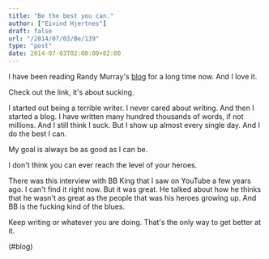 ```yaml
---
title: "Be the best you can."
author: ["Eivind Hjertnes"]
draft: false
url: "/2014/07/03/Be/139"
type: "post"
date: 2014-07-03T02:00:00+02:00
---
```


I have been reading Randy Murray's
[blog](http://whowritesforyou.com/2014/07/03/you-suck-at-writing-and-thats-ok/?utm%5Fsource=rss&utm%5Fmedium=rss&utm%5Fcampaign=you-suck-at-writing-and-thats-ok)
for a long time now. And I love it.

Check out the link, it's about sucking.

I started out being a terrible writer. I never cared about writing. And
then I started a blog. I have written many hundred thousands of words,
if not millions. And I still think I suck. But I show up almost every
single day. And I do the best I can.

My goal is always be as good as I can be.

I don't think you can ever reach the level of your heroes.

There was this interview with BB King that I saw on YouTube a few years
ago. I can't find it right now. But it was great. He talked about how he
thinks that he wasn't as great as the people that was his heroes growing
up. And BB is the fucking kind of the blues.

Keep writing or whatever you are doing. That's the only way to get
better at it.

(#blog)
